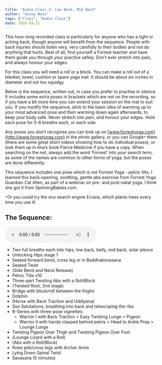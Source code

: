 ```yaml
---
title: "Audio Class 2: Low Back, Mid Back"
author: "Hinny Wass"
tags: ["Class", "Audio Class"]
date: 2018-03-21
---
```


This hour-long recorded class is particularly for anyone who has a tight or aching back, though anyone will benefit from the sequence.  People with back injuries should listen very, very carefully to their bodies and not do anything that hurts.  Best of all, find yourself a Forrest teacher and have them guide you through your practice safely.  Don’t ever stretch into pain, and always honour your edges.

For this class you will need a roll or a block.  You can make a roll out of a blanket, towel, cushion or spare yoga mat.  It should be about six inches in diameter and not too squidgy.

Below is the sequence, written out, in case you prefer to practise in silence.  It includes some extra poses in brackets which are not on the recording, so if you have a bit more time you can extend your session on the mat to suit you.  If you modify the sequence, stick to the basic idea of warming up to your most advanced pose and then warming down again afterwards, to keep your body safe.  Never stretch into pain, and honour your edges.  Hold each pose for 5-8 breaths each, or each side.

Any poses you don’t recognise you can look up on [www.forrestyoga.com](http://www.forrestyoga.com) in the photo gallery, or you can Google`*` them (there are some great short videos showing how to do individual poses), or look them up in Ana’s book Fierce Medicine if you have a copy. When searching on the net, always add the word ‘Forrest’ into your search term, as some of the names are common to other forms of yoga, but the poses are done differently.

This sequence includes one pose which is not Forrest Yoga - pelvic tilts.  I learned this back-opening, soothing, gentle abs exercise from Forrest Yoga Guardian Cat Allen, as part of a webinar on pre- and post-natal yoga.  I think she got it from SpinningBabies.com.



`*`Or you could try the eco search engine Ecosia, which plants trees every time you use it!


## The Sequence:

<audio controls>
  <source src="/audio/back.mp3" type="audio/mpeg">
  Your browser could not play the audio file. <a href="/audio/back.mp3">Download it instead</a>.
</audio>

 - Two full breaths each into hips, low back, belly, mid back, solar plexus
 - Unlocking Hips stage 1
 - Seated forward bend, cross leg or in Baddhakonasana
 - Seated Twist
 - (Side Bend and Neck Release)
 - Pelvic Tilts x10
 - Three-part Twisting Abs with a Roll/Block
 - (Twisted Root, 2nd stage)
 - Bridge with block/roll between the thighs
 - Dolphin
 - (Horse with Back Traction and Uddiyana)
 - Sun Salutations, breathing into back and telescoping the ribs
 - B-Series with three-pose vignettes:
    - Warrior I with Back Traction > Easy Twisting Lunge > Pigeon
    - Warrior II with hands clasped behind pelvis > Head to Ankle Prep > Lounge Lunge
 - Twisting Pigeon Over Thigh and Twisting Pigeon Over Foot
 - (Lounge Lizard with a Roll)
 - (Abs with a Roll/Block)
 - Knee pile/cross legs with Archer Arms
 - Lying Down Spinal Twist
 - Savasana (5 minutes)
